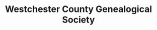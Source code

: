 ---
layout: repo
title: "Westchester County Genealogical Society"
id: 23557
permalink: repos/23557/
---
